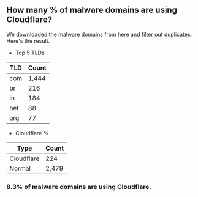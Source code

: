 ## How many % of malware domains are using Cloudflare?


We downloaded the malware domains from [here](https://urlhaus.abuse.ch) and filter out duplicates.
Here's the result.


[//]: # (start replacement)


- Top 5 TLDs

| TLD | Count |
| --- | --- |
| com | 1,444 |
| br | 216 |
| in | 184 |
| net | 88 |
| org | 77 |


- Cloudflare %

| Type | Count |
| --- | --- |
| Cloudflare | 224 |
| Normal | 2,479 |


### 8.3% of malware domains are using Cloudflare.